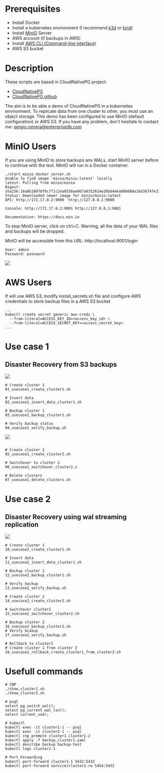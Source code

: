 # Prerequisites
- Install Docker
- Install a kubernetes environment (I recommend [k3d](https://k3d.io/v5.3.0/) or [kind](https://kind.sigs.k8s.io))
- Install [MinIO](https://min.io/download#/kubernetes) Server
- AWS account (if backups in AWS)
- Install [AWS CLI (Command-line interface)](https://docs.aws.amazon.com/cli/latest/userguide/getting-started-install.html)
- AWS S3 bucket

# Description
These scripts are based in CloudNativePG project:
- [CloudNativePG](https://cloudnative-pg.io)
- [CloudNativePG github](https://github.com/cloudnative-pg/cloudnative-pg)

The aim is to be able a demo of CloudNativePG in a kubernetes environment.
To replicate data from one cluster to other, you must use an object storage. This demo has been configured to use MinIO (default configuration) or AWS S3.
If you have any problem, don't hesitate to contact me: sergio.romera@enterprisedb.com

# MinIO Users
If you are using MinIO to store backups ans WALs, start MinIO server before to continue with the test. MinIO will run in a Docker container.

```
./start_minio_docker_server.sh
Unable to find image 'minio/minio:latest' locally
latest: Pulling from minio/minio
Digest: sha256:16a0b1807bf9c7f1c2ea8558ae067a0352614e26bd4e6a898688a16d30747e31
Status: Downloaded newer image for minio/minio:latest
API: http://172.17.0.2:9000  http://127.0.0.1:9000

Console: http://172.17.0.2:9001 http://127.0.0.1:9001

Documentation: https://docs.min.io
```
To stop MinIO server, click on ctrl+C. Warning, all the data of your WAL files and backups will be dropped.

MinIO will be accessible from this URL: http://localhost:9001/login

```
User: admin
Password: password
```

![](./images/minio_login.png)

# AWS Users
If will use AWS S3, modify install_secrets.sh file and configure AWS credentials to store backup files in a AWS S3 bucket
```
...
kubectl create secret generic aws-creds \
  --from-literal=ACCESS_KEY_ID=<access_key_id> \
  --from-literal=ACCESS_SECRET_KEY=<access_secret_key>
...
```


# Use case 1
## Disaster Recovery from S3 backups
![](./images/cloudnativepg_usecase1.gif)
```
# Create cluster 1
01_usecase1_create_cluster1.sh                       

# Insert data
02_usecase1_insert_data_cluster1.sh                  

# Backup cluster 1
03_usecase1_backup_cluster1.sh                       

# Verify backup status
04_usecase1_verify_backup.sh                         

```
![](./images/minio_bucket_cluster1.png)
```

# Create cluster 2
05_usecase1_create_cluster2.sh                       

# Switchover to cluster 2
06_usecase1_switchover_cluster2.s                    

# Delete clusters
07_usecase1_delete_clusters.sh                       
```

# Use case 2
## Disaster Recovery using wal streaming replication 
![](./images/cloudnativepg_usecase2.gif)

```
# Create cluster 1
10_usecase2_create_cluster1.sh                       

# Insert data
11_usecase2_insert_data_cluster1.sh                  

# Backup cluster 1
12_usecase2_backup_cluster1.sh                       

# Verify backup
13_usecase2_verify_backup.sh                         

# Create cluster 2
14_usecase2_create_cluster2.sh                       

# Switchover cluster2
15_usecase2_switchover_cluster2.sh                   

# Backup cluster 2
16_usecase2_backup_cluster2.sh                       
# Verify bcakup
17_usecase2_verify_backup.sh                         

# Rollback to cluster1
# Create cluster 1 from cluster 2
18_usecase2_rollback_create_cluster1_from_cluster2.sh
```

# Usefull commands
```
# CNP
./show_cluster1.sh
./show_cluster2.sh

# psql
select pg_switch_wal();
select pg_current_wal_lsn();
select current_user;

# kubectl
kubectl exec -it cluster1-1 -- psql
kubectl exec -it cluster2-1 -- psql
kubectl cnp promote cluster1 cluster1-2
kubectl apply -f backup_cluster1.yaml
kubectl describe backup backup-test
kubectl logs cluster1-1

# Port Forwarding
kubectl port-forward cluster1-1 5432:5432
kubectl port-forward service/cluster1-rw 5454:5432
```
